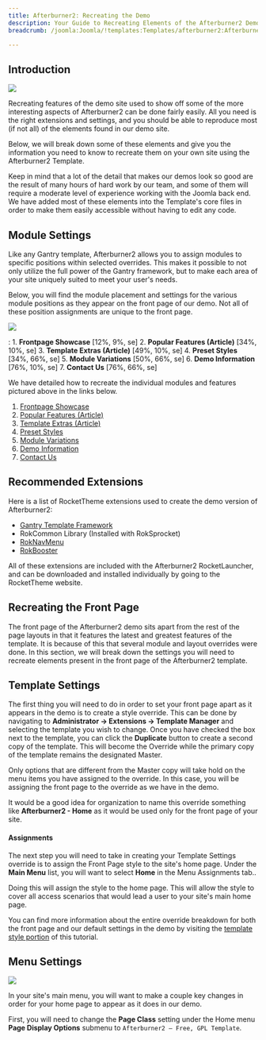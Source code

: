 ```yaml
---
title: Afterburner2: Recreating the Demo
description: Your Guide to Recreating Elements of the Afterburner2 Demo for Joomla
breadcrumb: /joomla:Joomla/!templates:Templates/afterburner2:Afterburner2

---
```


Introduction
-----

![][afterburner2]

Recreating features of the demo site used to show off some of the more interesting aspects of Afterburner2 can be done fairly easily. All you need is the right extensions and settings, and you should be able to reproduce most (if not all) of the elements found in our demo site. 

Below, we will break down some of these elements and give you the information you need to know to recreate them on your own site using the Afterburner2 Template.

Keep in mind that a lot of the detail that makes our demos look so good are the result of many hours of hard work by our team, and some of them will require a moderate level of experience working with the Joomla back end. We have added most of these elements into the Template's core files in order to make them easily accessible without having to edit any code.

Module Settings
-----

Like any Gantry template, Afterburner2 allows you to assign modules to specific positions within selected overrides. This makes it possible to not only utilize the full power of the Gantry framework, but to make each area of your site uniquely suited to meet your user's needs.

Below, you will find the module placement and settings for the various module positions as they appear on the front page of our demo. Not all of these position assignments are unique to the front page.

![][Afterburner22]

:   1. **Frontpage Showcase**  [12%, 9%, se]
    2. **Popular Features (Article)**  [34%, 10%, se]
    3. **Template Extras (Article)**  [49%, 10%, se]
    4. **Preset Styles**  [34%, 66%, se]
    5. **Module Variations**  [50%, 66%, se]
    6. **Demo Information** [76%, 10%, se]
    7. **Contact Us** [76%, 66%, se]

We have detailed how to recreate the individual modules and features pictured above in the links below.

1. [Frontpage Showcase][module1]
2. [Popular Features (Article)][module2]
3. [Template Extras (Article)][module3]
4. [Preset Styles][module4]
5. [Module Variations][module5]
6. [Demo Information][module6]
7. [Contact Us][module7]

Recommended Extensions
-----

Here is a list of RocketTheme extensions used to create the demo version of Afterburner2:

* [Gantry Template Framework][gantry]
* RokCommon Library (Installed with RokSprocket)
* [RokNavMenu][roknavmenu]
* [RokBooster][rokbooster]

All of these extensions are included with the Afterburner2 RocketLauncher, and can be downloaded and installed individually by going to the RocketTheme website.

Recreating the Front Page
-----

The front page of the Afterburner2 demo sits apart from the rest of the page layouts in that it features the latest and greatest features of the template. It is because of this that several module and layout overrides were done. In this section, we will break down the settings you will need to recreate elements present in the front page of the Afterburner2 template.

Template Settings
-----

The first thing you will need to do in order to set your front page apart as it appears in the demo is to create a style override. This can be done by navigating to **Administrator -> Extensions -> Template Manager** and selecting the template you wish to change.  Once you have checked the box next to the template, you can click the **Duplicate** button to create a second copy of the template. This will become the Override while the primary copy of the template remains the designated Master.

Only options that are different from the Master copy will take hold on the menu items you have assigned to the override. In this case, you will be assigning the front page to the override as we have in the demo.

It would be a good idea for organization to name this override something like **Afterburner2 - Home** as it would be used only for the front page of your site.

#### Assignments

The next step you will need to take in creating your Template Settings override is to assign the Front Page style to the site's home page. Under the **Main Menu** list, you will want to select **Home** in the Menu Assignments tab..

Doing this will assign the style to the home page. This will allow the style to cover all access scenarios that would lead a user to your site's main home page.

You can find more information about the entire override breakdown for both the front page and our default settings in the demo by visiting the [template style portion][demooverride] of this tutorial.

Menu Settings
-----

![][mainmenu]

In your site's main menu, you will want to make a couple key changes in order for your home page to appear as it does in our demo.

First, you will need to change the **Page Class** setting under the Home menu **Page Display Options** submenu to `Afterburner2 — Free, GPL Template`.

[gantry]: http://gantry-framework.org/download
[afterburner2]: assets/afterburner22.jpeg
[afterburner22]: assets/afterburner2.jpeg
[demooverride]: demo_override.md
[roknavmenu]: http://www.rockettheme.com/extensions-joomla/roknavmenu
[rokbooster]: http://www.rockettheme.com/extensions-joomla/rokbooster
[module1]: demo_module_1.md
[module2]: demo_module_2.md
[module3]: demo_module_3.md
[module4]: demo_module_4.md
[module5]: demo_module_5.md
[module6]: demo_module_6.md
[module7]: demo_module_7.md
[module8]: demo_module_8.md
[module9]: demo_module_9.md
[module10]: demo_module_10.md
[module11]: demo_module_11.md
[module12]: demo_module_12.md
[module13]: demo_module_13.md
[module14]: demo_module_14.md
[module15]: demo_module_15.md
[mainmenu]: assets/menu_1.jpeg
[icons]: http://fortawesome.github.io/Font-Awesome/icons/
[scroll]: assets/demo_2.jpeg
